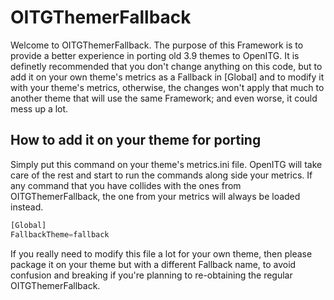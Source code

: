 # OITGThemerFallback
Welcome to OITGThemerFallback.
The purpose of this Framework is to provide a better experience in porting old 3.9 themes to OpenITG. It is definetly recommended that you don't change anything on this code, but to add it on your own theme's metrics as a Fallback in [Global] and to modify it with your theme's metrics, otherwise, the changes won't apply that much to another theme that will use the same Framework; and even worse, it could mess up a lot.

## How to add it on your theme for porting
Simply put this command on your theme's metrics.ini file.
OpenITG will take care of the rest and start to run the commands along side your metrics.
If any command that you have collides with the ones from OITGThemerFallback, the one from your metrics will always be loaded instead.
```Python
[Global]
FallbackTheme=fallback
```

If you really need to modify this file a lot for your own theme, then please package it on your theme but with a different Fallback name, to avoid confusion and breaking if you're planning to re-obtaining the regular OITGThemerFallback.
